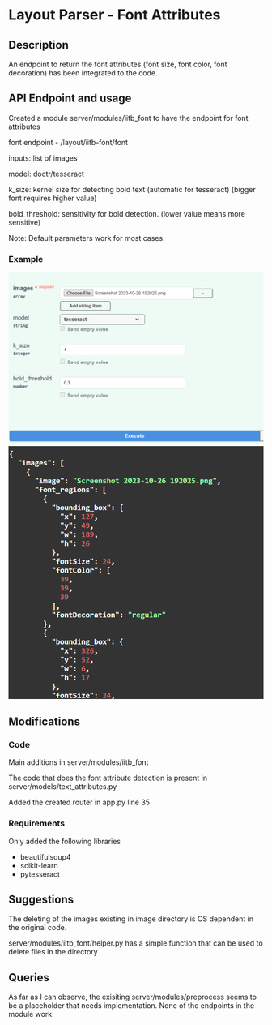 # Layout Parser - Font Attributes 

## Description

An endpoint to return the font attributes (font size, font color, font decoration) has been integrated to the code.


## API Endpoint and usage

Created a module server/modules/iitb_font to have the endpoint for font attributes

font endpoint - /layout/iitb-font/font

inputs: list of images

model: doctr/tesseract

k_size: kernel size for detecting bold text (automatic for tesseract) (bigger font requires higher value)

bold_threshold: sensitivity for bold detection. (lower value means more sensitive)

Note: Default parameters work for most cases.

### Example

![request](image.png)
![response](image-1.png)

## Modifications

### Code

Main additions in server/modules/iitb_font

The code that does the font attribute detection is present in server/models/text_attributes.py

Added the created router in app.py line 35

### Requirements

Only added the following libraries

- beautifulsoup4
- scikit-learn
- pytesseract

## Suggestions

The deleting of the images existing in image directory is OS dependent in the original code. 

server/modules/iitb_font/helper.py has a simple function that can be used to delete files in the directory

## Queries

As far as I can observe, the exisiting server/modules/preprocess seems to be a placeholder that needs implementation. None of the endpoints in the module work.